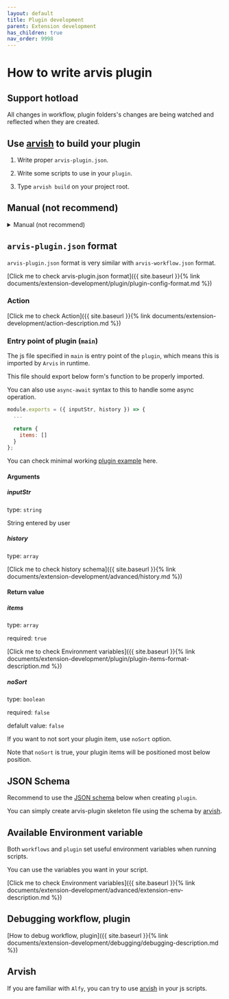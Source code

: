 ```yaml
---
layout: default
title: Plugin development
parent: Extension development
has_children: true
nav_order: 9998
---
```


# How to write arvis plugin

## Support hotload

All changes in workflow, plugin folders's changes are being watched and reflected when they are created.

## Use [arvish](https://github.com/jopemachine/arvish) to build your plugin

1. Write proper `arvis-plugin.json`.

2. Write some scripts to use in your `plugin`.

3. Type `arvish build` on your project root.

## Manual (not recommend)

<details><summary>Manual (not recommend)</summary>
<p>

1. Write proper `arvis-plugin.json`.
2. Write some scripts to use in your `plugin`.
3. Compress the scripts used in the `plugin` into a `.zip` file with the `arvis-plugin.json`.
4. Change the `.zip` file's extension to `.arvisplugin`
</p>
</details>

## `arvis-plugin.json` format

`arvis-plugin.json` format is very similar with `arvis-workflow.json` format.

[Click me to check arvis-plugin.json format]({{ site.baseurl }}{% link documents/extension-development/plugin/plugin-config-format.md %})

### Action

[Click me to check Action]({{ site.baseurl }}{% link documents/extension-development/action-description.md %})

### Entry point of plugin (`main`)

The js file specified in `main` is entry point of the `plugin`, which means this is imported by `Arvis` in runtime.

This file should export below form's function to be properly imported.

You can also use `async-await` syntax to this to handle some async operation.

```js
module.exports = ({ inputStr, history }) => {
  ...
 
  return {
    items: []
  }
};
```

You can check minimal working [plugin example](https://github.com/jopemachine/arvis-calculator-plugin-example) here.

#### Arguments

##### inputStr

type: `string`

String entered by user

##### history

type: `array`

[Click me to check history schema]({{ site.baseurl }}{% link documents/extension-development/advanced/history.md %})

#### Return value

##### items

type: `array`

required: `true`

[Click me to check Environment variables]({{ site.baseurl }}{% link documents/extension-development/plugin/plugin-items-format-description.md %})

##### noSort

type: `boolean`

required: `false`

defalult value: `false`

If you want to not sort your plugin item, use `noSort` option.

Note that `noSort` is true, your plugin items will be positioned most below position.

## JSON Schema

Recommend to use the [JSON schema](https://github.com/jopemachine/arvis-extension-validator/blob/master/plugin-schema.json) below when creating `plugin`.

You can simply create arvis-plugin skeleton file using the schema by [arvish](https://github.com/jopemachine/arvish).

## Available Environment variable

Both `workflows` and `plugin` set useful environment variables when running scripts.

You can use the variables you want in your script.

[Click me to check Environment variables]({{ site.baseurl }}{% link documents/extension-development/advanced/extension-env-description.md %})

## Debugging workflow, plugin

[How to debug workflow, plugin]({{ site.baseurl }}{% link documents/extension-development/debugging/debugging-description.md %})

## Arvish

If you are familiar with `Alfy`, you can try to use [arvish](https://github.com/jopemachine/arvish) in your js scripts.